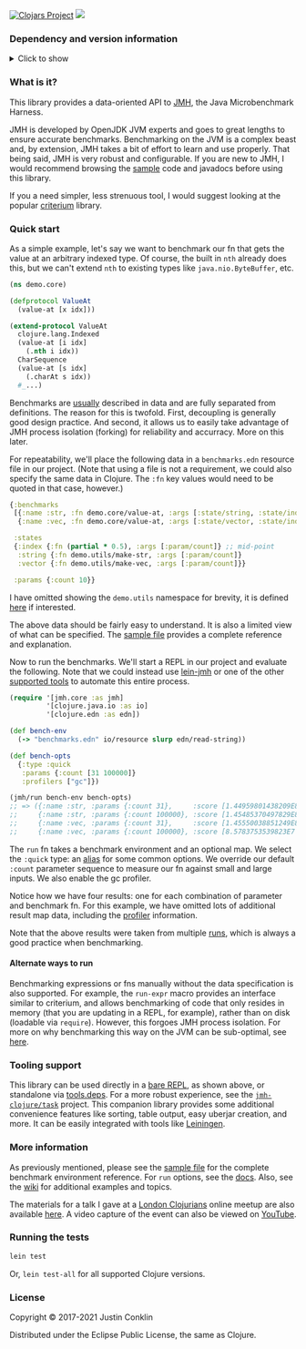 [![Clojars Project](https://img.shields.io/clojars/v/jmh-clojure.svg)](https://clojars.org/jmh-clojure)
[![](https://github.com/jgpc42/jmh-clojure/workflows/Test%20runner/badge.svg)][ci]

### Dependency and version information
<details>
  <summary>Click to show</summary>

[Leiningen][lein]

``` clojure
[jmh-clojure "0.4.0"]
```

[tools.deps][deps]

```clojure
{jmh-clojure/jmh-clojure {:mvn/version "0.4.0"}}
```

[Maven][maven]

``` xml
<dependency>
  <groupId>jmh-clojure</groupId>
  <artifactId>jmh-clojure</artifactId>
  <version>0.4.0</version>
</dependency>
```

JDK versions 8 to 14 and Clojure versions 1.7 to 1.10 are currently [supported][ci].
</details>

### What is it?

This library provides a data-oriented API to [JMH][jmh], the Java Microbenchmark Harness.

JMH is developed by OpenJDK JVM experts and goes to great lengths to ensure accurate benchmarks. Benchmarking on the JVM is a complex beast and, by extension, JMH takes a bit of effort to learn and use properly. That being said, JMH is very robust and configurable. If you are new to JMH, I would recommend browsing the [sample][samples] code and javadocs before using this library.

If you a need simpler, less strenuous tool, I would suggest looking at the popular [criterium][criterium] library.

### Quick start

As a simple example, let's say we want to benchmark our fn that gets the value at an arbitrary indexed type. Of course, the built in `nth` already does this, but we can't extend `nth` to existing types like `java.nio.ByteBuffer`, etc.

```clojure
(ns demo.core)

(defprotocol ValueAt
  (value-at [x idx]))

(extend-protocol ValueAt
  clojure.lang.Indexed
  (value-at [i idx]
    (.nth i idx))
  CharSequence
  (value-at [s idx]
    (.charAt s idx))
  #_...)
```

Benchmarks are [usually](#alternate-ways-to-run) described in data and are fully separated from definitions. The reason for this is twofold. First, decoupling is generally good design practice. And second, it allows us to easily take advantage of JMH process isolation (forking) for reliability and accurracy. More on this later.

For repeatability, we'll place the following data in a `benchmarks.edn` resource file in our project. (Note that using a file is not a requirement, we could also specify the same data in Clojure. The `:fn` key values would need to be quoted in that case, however.)

```clojure
{:benchmarks
 [{:name :str, :fn demo.core/value-at, :args [:state/string, :state/index]}
  {:name :vec, :fn demo.core/value-at, :args [:state/vector, :state/index]}]

 :states
 {:index {:fn (partial * 0.5), :args [:param/count]} ;; mid-point
  :string {:fn demo.utils/make-str, :args [:param/count]}
  :vector {:fn demo.utils/make-vec, :args [:param/count]}}

 :params {:count 10}}
```

I have omitted showing the `demo.utils` namespace for brevity, it is defined [here][utils] if interested.

The above data should be fairly easy to understand. It is also a limited view of what can be specified. The [sample file][sample] provides a complete reference and explanation.

Now to run the benchmarks. We'll start a REPL in our project and evaluate the following. Note that we could instead use [lein-jmh][lein-jmh] or one of the other [supported tools](#tooling-support) to automate this entire process.

```clojure
(require '[jmh.core :as jmh]
         '[clojure.java.io :as io]
         '[clojure.edn :as edn])

(def bench-env
  (-> "benchmarks.edn" io/resource slurp edn/read-string))

(def bench-opts
  {:type :quick
   :params {:count [31 100000]}
   :profilers ["gc"]})

(jmh/run bench-env bench-opts)
;; => ({:name :str, :params {:count 31},     :score [1.44959801438209E8 "ops/s"], #_...}
;;     {:name :str, :params {:count 100000}, :score [1.45485370497829E8 "ops/s"]}
;;     {:name :vec, :params {:count 31},     :score [1.45550038851249E8 "ops/s"]}
;;     {:name :vec, :params {:count 100000}, :score [8.5783753539823E7 "ops/s"]})
```

The `run` fn takes a benchmark environment and an optional map. We select the `:quick` type: an [alias][alias-doc] for some common options. We override our default `:count` parameter sequence to measure our fn against small and large inputs. We also enable the gc profiler.

Notice how we have four results: one for each combination of parameter and benchmark fn. For this example, we have omitted lots of additional result map data, including the [profiler][profilers] information.

Note that the above results were taken from multiple [runs][result], which is always a good practice when benchmarking.

#### Alternate ways to run

Benchmarking expressions or fns manually without the data specification is also supported. For example, the `run-expr` macro provides an interface similar to criterium, and allows benchmarking of code that only resides in memory (that you are updating in a REPL, for example), rather than on disk (loadable via `require`). However, this forgoes JMH process isolation. For more on why benchmarking this way on the JVM can be sub-optimal, see [here][extended].

### Tooling support

This library can be used directly in a [bare REPL][bare], as shown above, or standalone via [tools.deps][cli]. For a more robust experience, see the [`jmh-clojure/task`][task] project. This companion library provides some additional convenience features like sorting, table output, easy uberjar creation, and more. It can be easily integrated with tools like [Leiningen][lein-jmh].

### More information

As previously mentioned, please see the [sample file][sample] for the complete benchmark environment reference. For `run` options, see the [docs][run-doc]. Also, see the [wiki][wiki] for additional examples and topics.

The materials for a talk I gave at a [London Clojurians][london] online meetup are also available [here][talk]. A video capture of the event can also be viewed on [YouTube][video].

### Running the tests

```bash
lein test
```

Or, `lein test-all` for all supported Clojure versions.

### License

Copyright © 2017-2021 Justin Conklin

Distributed under the Eclipse Public License, the same as Clojure.



[alias-doc]:  https://jgpc42.github.io/jmh-clojure/doc/jmh.option.html#var-*type-aliases*
[bare]:       https://github.com/jgpc42/jmh-clojure/wiki/Bare-REPL
[ci]:         https://github.com/jgpc42/jmh-clojure/blob/master/.github/workflows/test.yml
[cli]:        https://github.com/jgpc42/jmh-clojure/wiki/Clojure-1.9-CLI
[criterium]:  https://github.com/hugoduncan/criterium
[deps]:       https://github.com/clojure/tools.deps.alpha
[extended]:   https://github.com/jgpc42/jmh-clojure/wiki/Extended
[jmh]:        http://openjdk.java.net/projects/code-tools/jmh/
[lein]:       http://github.com/technomancy/leiningen
[lein-jmh]:   https://github.com/jgpc42/lein-jmh
[london]:     https://www.meetup.com/London-Clojurians/
[maven]:      http://maven.apache.org
[profilers]:  https://github.com/jgpc42/jmh-clojure/wiki/JMH-Profilers
[result]:     https://gist.github.com/jgpc42/4d8a828f8d0739748afa71035f2b2c9c#file-results-edn
[run-doc]:    https://jgpc42.github.io/jmh-clojure/doc/jmh.core.html#var-run
[sample]:     https://github.com/jgpc42/jmh-clojure/blob/master/resources/sample.jmh.edn
[samples]:    http://hg.openjdk.java.net/code-tools/jmh/file/1ddf31f810a3/jmh-samples/src/main/java/org/openjdk/jmh/samples/
[talk]:       https://github.com/jgpc42/london-clojurians-jmh-talk-2020
[task]:       https://github.com/jgpc42/lein-jmh/tree/master/task
[utils]:      https://gist.github.com/jgpc42/4d8a828f8d0739748afa71035f2b2c9c#file-utils-clj
[video]:      https://www.youtube.com/watch?v=_6qVfFkBdWI
[wiki]:       https://github.com/jgpc42/jmh-clojure/wiki
